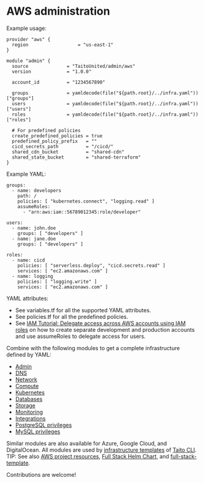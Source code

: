 # AWS administration

Example usage:

```
provider "aws" {
  region                  = "us-east-1"
}

module "admin" {
  source              = "TaitoUnited/admin/aws"
  version             = "1.0.0"

  account_id          = "1234567890"

  groups              = yamldecode(file("${path.root}/../infra.yaml"))["groups"]
  users               = yamldecode(file("${path.root}/../infra.yaml"))["users"]
  roles               = yamldecode(file("${path.root}/../infra.yaml"))["roles"]

  # For predefined policies
  create_predefined_policies = true
  predefined_policy_prefix   = ""
  cicd_secrets_path          = "/cicd/"
  shared_cdn_bucket          = "shared-cdn"
  shared_state_bucket        = "shared-terraform"
}
```

Example YAML:

```
groups:
  - name: developers
    path: /
    policies: [ "kubernetes.connect", "logging.read" ]
    assumeRoles:
      - "arn:aws:iam::56789012345:role/developer"

users:
  - name: john.doe
    groups: [ "developers" ]
  - name: jane.doe
    groups: [ "developers" ]

roles:
  - name: cicd
    policies: [ "serverless.deploy", "cicd.secrets.read" ]
    services: [ "ec2.amazonaws.com" ]
  - name: logging
    policies: [ "logging.write" ]
    services: [ "ec2.amazonaws.com" ]
```

YAML attributes:

- See variables.tf for all the supported YAML attributes.
- See policies.tf for all the predefined policies.
- See [IAM Tutorial: Delegate access across AWS accounts using IAM roles](https://docs.aws.amazon.com/IAM/latest/UserGuide/tutorial_cross-account-with-roles.html) on how to create separate development and production accounts and use assumeRoles to delegate access for users.

Combine with the following modules to get a complete infrastructure defined by YAML:

- [Admin](https://registry.terraform.io/modules/TaitoUnited/admin/aws)
- [DNS](https://registry.terraform.io/modules/TaitoUnited/dns/aws)
- [Network](https://registry.terraform.io/modules/TaitoUnited/network/aws)
- [Compute](https://registry.terraform.io/modules/TaitoUnited/compute/aws)
- [Kubernetes](https://registry.terraform.io/modules/TaitoUnited/kubernetes/aws)
- [Databases](https://registry.terraform.io/modules/TaitoUnited/databases/aws)
- [Storage](https://registry.terraform.io/modules/TaitoUnited/storage/aws)
- [Monitoring](https://registry.terraform.io/modules/TaitoUnited/monitoring/aws)
- [Integrations](https://registry.terraform.io/modules/TaitoUnited/integrations/aws)
- [PostgreSQL privileges](https://registry.terraform.io/modules/TaitoUnited/privileges/postgresql)
- [MySQL privileges](https://registry.terraform.io/modules/TaitoUnited/privileges/mysql)

Similar modules are also available for Azure, Google Cloud, and DigitalOcean. All modules are used by [infrastructure templates](https://taitounited.github.io/taito-cli/templates#infrastructure-templates) of [Taito CLI](https://taitounited.github.io/taito-cli/). TIP: See also [AWS project resources](https://registry.terraform.io/modules/TaitoUnited/project-resources/aws), [Full Stack Helm Chart](https://github.com/TaitoUnited/taito-charts/blob/master/full-stack), and [full-stack-template](https://github.com/TaitoUnited/full-stack-template).

Contributions are welcome!
